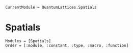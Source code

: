 ```@meta
CurrentModule = QuantumLattices.Spatials
```

# Spatials

```@autodocs
Modules = [Spatials]
Order = [:module, :constant, :type, :macro, :function]
```

